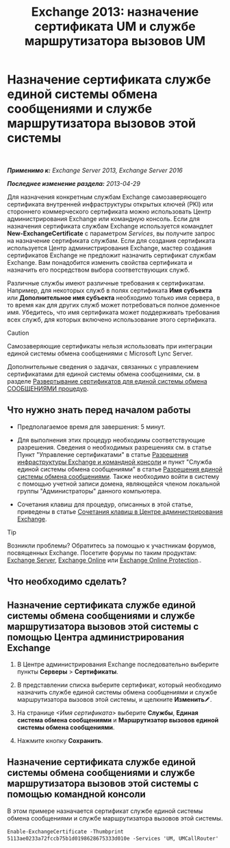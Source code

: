 ﻿---
title: 'Exchange 2013: назначение сертификата UM и службе маршрутизатора вызовов UM'
TOCTitle: Назначение сертификата службе единой системы обмена сообщениями и службе маршрутизатора вызовов этой системы
ms:assetid: 8a900e5f-9779-4213-92d7-ec157b15fbc5
ms:mtpsurl: https://technet.microsoft.com/ru-ru/library/Dn205140(v=EXCHG.150)
ms:contentKeyID: 54652126
ms.date: 04/30/2018
mtps_version: v=EXCHG.150
ms.translationtype: HT
---

# Назначение сертификата службе единой системы обмена сообщениями и службе маршрутизатора вызовов этой системы

 

_**Применимо к:** Exchange Server 2013, Exchange Server 2016_

_**Последнее изменение раздела:** 2013-04-29_

Для назначения конкретным службам Exchange самозаверяющего сертификата внутренней инфраструктуры открытых ключей (PKI) или стороннего коммерческого сертификата можно использовать Центр администрирования Exchange или командную консоль. Если для назначения сертификата службам Exchange используется командлет **New-ExchangeCertificate** с параметром *Services*, вы получите запрос на назначение сертификата службам. Если для создания сертификата используется Центр администрирования Exchange, мастер создания сертификатов Exchange не предложит назначить сертификат службам Exchange. Вам понадобится изменить свойства сертификата и назначить его посредством выбора соответствующих служб.

Различные службы имеют различные требования к сертификатам. Например, для некоторых служб в полях сертификата **Имя субъекта** или **Дополнительное имя субъекта** необходимо только имя сервера, в то время как для других служб может потребоваться полное доменное имя. Убедитесь, что имя сертификата может поддерживать требования всех служб, для которых включено использование этого сертификата.

> [!CAUTION]  
> Самозаверяющие сертификаты нельзя использовать при интеграции единой системы обмена сообщениями с Microsoft Lync Server.


Дополнительные сведения о задачах, связанных с управлением сертификатами для единой системы обмена сообщениями, см. в разделе [Развертывание сертификатов для единой системы обмена СООБЩЕНИЯМИ процедур](deploying-certificates-for-um-procedures-exchange-2013-help.md).

## Что нужно знать перед началом работы

  - Предполагаемое время для завершения: 5 минут.

  - Для выполнения этих процедур необходимы соответствующие разрешения. Сведения о необходимых разрешениях см. в статье Пункт "Управление сертификатами" в статье [Разрешения инфраструктуры Exchange и командной консоли](exchange-and-shell-infrastructure-permissions-exchange-2013-help.md) и пункт "Служба единой системы обмена сообщениями" в статье [Разрешения единой системы обмена сообщениями](unified-messaging-permissions-exchange-2013-help.md). Также необходимо войти в систему с помощью учетной записи домена, являющейся членом локальной группы "Администраторы" данного компьютера.

  - Сочетания клавиш для процедур, описанных в этой статье, приведены в статье [Сочетания клавиш в Центре администрирования Exchange](keyboard-shortcuts-in-the-exchange-admin-center-exchange-online-protection-help.md).

> [!TIP]  
> Возникли проблемы? Обратитесь за помощью к участникам форумов, посвященных Exchange. Посетите форумы по таким продуктам: <a href="https://go.microsoft.com/fwlink/p/?linkid=60612">Exchange Server</a>, <a href="https://go.microsoft.com/fwlink/p/?linkid=267542">Exchange Online</a> или <a href="https://go.microsoft.com/fwlink/p/?linkid=285351">Exchange Online Protection</a>..


## Что необходимо сделать?

## Назначение сертификата службе единой системы обмена сообщениями и службе маршрутизатора вызовов этой системы с помощью Центра администрирования Exchange

1.  В Центре администрирования Exchange последовательно выберите пункты **Серверы** \> **Сертификаты**.

2.  В представлении списка выберите сертификат, который необходимо назначить службе единой системы обмена сообщениями и службе маршрутизатора вызовов этой системы, и щелкните **Изменить**![Значок редактирования](images/Bb124582.6f53ccb2-1f13-4c02-bea0-30690e6ea71d(EXCHG.150).gif "Значок редактирования").

3.  На странице *\<Имя сертификата\>* выберите **Службы**, **Единая система обмена сообщениями** и **Маршрутизатор вызовов единой системы обмена сообщениями**.

4.  Нажмите кнопку **Сохранить**.

## Назначение сертификата службе единой системы обмена сообщениями и службе маршрутизатора вызовов этой системы с помощью командной консоли

В этом примере назначается сертификат службе единой системы обмена сообщениями и службе маршрутизатора вызовов этой системы.

    Enable-ExchangeCertificate -Thumbprint 5113ae0233a72fccb75b1d0198628675333d010e -Services 'UM, UMCallRouter'

